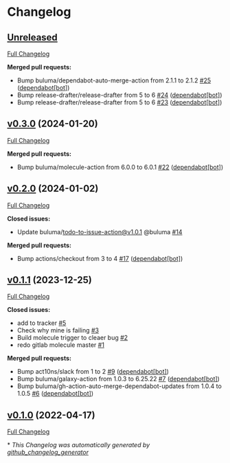 # Changelog

## [Unreleased](https://github.com/buluma/ansible-role-jira/tree/HEAD)

[Full Changelog](https://github.com/buluma/ansible-role-jira/compare/v0.3.0...HEAD)

**Merged pull requests:**

- Bump buluma/dependabot-auto-merge-action from 2.1.1 to 2.1.2 [\#25](https://github.com/buluma/ansible-role-jira/pull/25) ([dependabot[bot]](https://github.com/apps/dependabot))
- Bump release-drafter/release-drafter from 5 to 6 [\#24](https://github.com/buluma/ansible-role-jira/pull/24) ([dependabot[bot]](https://github.com/apps/dependabot))
- Bump release-drafter/release-drafter from 5 to 6 [\#23](https://github.com/buluma/ansible-role-jira/pull/23) ([dependabot[bot]](https://github.com/apps/dependabot))

## [v0.3.0](https://github.com/buluma/ansible-role-jira/tree/v0.3.0) (2024-01-20)

[Full Changelog](https://github.com/buluma/ansible-role-jira/compare/v0.2.0...v0.3.0)

**Merged pull requests:**

- Bump buluma/molecule-action from 6.0.0 to 6.0.1 [\#22](https://github.com/buluma/ansible-role-jira/pull/22) ([dependabot[bot]](https://github.com/apps/dependabot))

## [v0.2.0](https://github.com/buluma/ansible-role-jira/tree/v0.2.0) (2024-01-02)

[Full Changelog](https://github.com/buluma/ansible-role-jira/compare/v0.1.1...v0.2.0)

**Closed issues:**

- Update buluma/todo-to-issue-action@v1.0.1 @buluma [\#14](https://github.com/buluma/ansible-role-jira/issues/14)

**Merged pull requests:**

- Bump actions/checkout from 3 to 4 [\#17](https://github.com/buluma/ansible-role-jira/pull/17) ([dependabot[bot]](https://github.com/apps/dependabot))

## [v0.1.1](https://github.com/buluma/ansible-role-jira/tree/v0.1.1) (2023-12-25)

[Full Changelog](https://github.com/buluma/ansible-role-jira/compare/v0.1.0...v0.1.1)

**Closed issues:**

- add to tracker [\#5](https://github.com/buluma/ansible-role-jira/issues/5)
- Check why mine is failing [\#3](https://github.com/buluma/ansible-role-jira/issues/3)
- Build molecule trigger to cleaer bug [\#2](https://github.com/buluma/ansible-role-jira/issues/2)
- redo gitlab molecule master [\#1](https://github.com/buluma/ansible-role-jira/issues/1)

**Merged pull requests:**

- Bump act10ns/slack from 1 to 2 [\#9](https://github.com/buluma/ansible-role-jira/pull/9) ([dependabot[bot]](https://github.com/apps/dependabot))
- Bump buluma/galaxy-action from 1.0.3 to 6.25.22 [\#7](https://github.com/buluma/ansible-role-jira/pull/7) ([dependabot[bot]](https://github.com/apps/dependabot))
- Bump buluma/gh-action-auto-merge-dependabot-updates from 1.0.4 to 1.0.5 [\#6](https://github.com/buluma/ansible-role-jira/pull/6) ([dependabot[bot]](https://github.com/apps/dependabot))

## [v0.1.0](https://github.com/buluma/ansible-role-jira/tree/v0.1.0) (2022-04-17)

[Full Changelog](https://github.com/buluma/ansible-role-jira/compare/0963b713331e979840764675f7c125aa4976df36...v0.1.0)



\* *This Changelog was automatically generated by [github_changelog_generator](https://github.com/github-changelog-generator/github-changelog-generator)*
